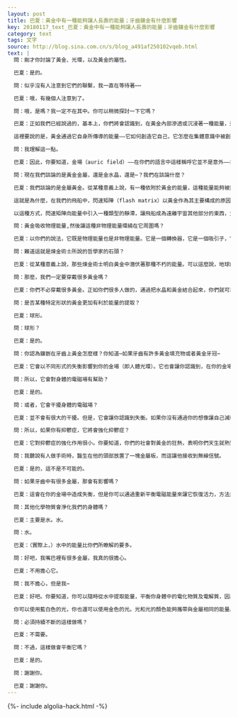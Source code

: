```yaml
---
layout: post
title: 巴夏：黃金中有一種能夠讓人長壽的能量；牙齒鑲金有什麼影響
key: 20180117_text_巴夏：黃金中有一種能夠讓人長壽的能量；牙齒鑲金有什麼影響
category: text
tags: 文字
source: http://blog.sina.com.cn/s/blog_a491af250102vqeb.html
text: |
  問：剛才你討論了黃金、光環，以及黃金的屬性。

  巴夏：是的。

  問：似乎沒有人注意到它們的聯繫，我一直在等待著⋯⋯

  巴夏：哦，有幾個人注意到了。

  問：哦，是嗎？我一定不在其中。你可以稍微探討一下它嗎？

  巴夏：正如我們已經說過的，基本上，你們將會認識到，在黃金內部滲透或沉浸著一種能量，這種能量也圍繞在黃金週圍。可以這麼說，這就是為什麼在你們的社會中黃金如此受歡迎的原因，儘管你們許多人並不理解其中的原因。這不僅僅是因為它比較稀有。

  這裡要說的是，黃金通過它自身所傳導的能量——它如何創造它自己，它怎麼在集體意識中被創造出來——將讓你們認識到，現在的黃金就是過去一直都存在的黃金。黃金並不會腐蝕，永遠如此。

  問：我理解這一點。

  巴夏：因此，你要知道，金場（auric field）——在你們的語言中這樣稱呼它並不是意外——或者說光環，與黃金是等同的。你可以探索一下這個觀念：黃金中有一種可以提取出來的能量，這種能量能夠讓你們長生不老。

  問：現在我們談論的是黃金金屬，還是金水晶，還是⋯？我們在談論什麼？

  巴夏：我們談論的是金屬黃金。從某種意義上說，有一種依附於黃金的能量，這種能量能夠被提取出來並引導灌輸到你的長壽的金場（即人體光環）中。（你要知道，）金場代表了創造性的場、創造性的能量，以及永恆的存在。

  這就是為什麼，在我們的飛船中，閃速矩陣（flash matrix）以黃金作為其主要構成的原因。閃速矩陣是轉換，或者說是連接一種類型的能量和另一類型的能量之間的間隙的設備。

  以這種方式，閃速矩陣向能量中引入一種類型的靜滯，讓飛船成為遠離宇宙其他部分的東西，並且在一定意義上，相對於宇宙的其他部分，它也是靜止的。飛船在它自己的未決的狀態中，暫停在一個永恆的當下中。在一定程度上，是黃金把它自己印記在飛船的場上，並賦予飛船永恆存在的能力。

  問：黃金吸收物理能量,然後讓這種非物理能量環繞在它周圍嗎？

  巴夏：以你們的說法，它既是物理能量也是非物理能量。它是一個轉換器，它是一個吸引子，它是一個吸引、儲存那種能量的「磁鐵」和「電池」。

  問：難道這就是煉金術士所說的哲學家的石頭？

  巴夏：從某種意義上說，那些煉金術士明白黃金中潛伏著那種不朽的能量。可以這麼說，地球的電磁能量精化成一種由黃金所代表的結晶網格，而黃金代表了最純粹的金屬。這就是為什麼黃金被視為「高貴的」金屬的原因。

  問：那麼，我們一定要穿戴很多黃金嗎？

  巴夏：你們不必穿戴很多黃金。正如你們很多人做的，通過把水晶和黃金結合起來，你們就可以從中提取那種能量。特別要說的是，因為那是一種如何去做的記憶，一種從亞特蘭提斯時代就開始那樣運用的記憶。

  問：是否某種特定形狀的黃金更加有利於能量的提取？

  巴夏：球形。

  問：球形？

  巴夏：是的。

  問：你認為鑲嵌在牙齒上黃金怎麼樣？你知道⋯如果牙齒有許多黃金填充物或者黃金牙冠⋯

  巴夏：它會以不同形式的失衡影響到你的金場（即人體光環）。它也會讓你認識到，在你的金場中可能存在著失衡。因為它充當了那些失衡的感應器。它會以那種方式減輕其中的一些失衡，不過這也依賴於你允許在你的想像中用到它。

  問：所以，它會對身體的電磁場有幫助？

  巴夏：是的。

  問：或者，它會干擾身體的電磁場？

  巴夏：並不會有很大的干擾。但是，它會讓你認識到失衡。如果你沒有通過你的想像讓自己減輕那些失衡，你就可能不會讓自己通過黃金的彰顯來分享那種可用的能量。

  問：所以，如果你有抑鬱症，它將會強化抑鬱症？

  巴夏：它對抑鬱症的強化作用很小。你要知道，你們的社會對黃金的狂熱，表明你們天生就熟知黃金中所蘊藏的可用能量；但是因為你們在評判中被隔離，所以它會強化你們的評判而不是強化你們的整合。

  問：我聽說有人做手術時，醫生在他的頭部放置了一塊金屬板，而這讓他接收到無線信號。

  巴夏：是的，這不是不可能的。

  問：如果牙齒中有很多金屬，那會有影響嗎？

  巴夏：這會在你的金場中造成失衡，但是你可以通過重新平衡電磁能量來讓它恢復活力，方法是使用藍白色的光，並結合大量的純淨水。

  問：其他化學物質會淨化我們的身體嗎？

  巴夏：主要是水。水。

  問：水。

  巴夏：（實際上，）水中的能量比你們所瞭解的要多。

  問：好吧，我嘴巴裡有很多金屬，我真的很擔心。

  巴夏：不用擔心它。

  問：我不擔心，但是我⋯

  巴夏：好吧。你要知道，你可以隨時從水中提取能量，平衡你身體中的電化物質及電解質，因為這關係到你的金場的平衡。

  你可以使用藍白色的光，你也還可以使用金色的光。光和光的顏色能夠攜帶與金屬相同的能量。

  問：必須持續不斷的這樣做嗎？

  巴夏：不需要。

  問：不過，這樣做會平衡它嗎？

  巴夏：是的。

  問：謝謝你。

  巴夏：謝謝你。
---
```


{%- include algolia-hack.html -%}
